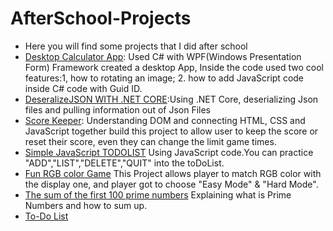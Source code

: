 # AfterSchool-Projects
- Here you will find some projects that I did after school
- [Desktop Calculator App](/DesktopCalculator): Used C# with WPF(Windows Presentation Form) Framework created a desktop App, Inside the code used two cool features:1, how to rotating an image; 2. how to add JavaScript code inside C# code with Guid ID.
- [DeseralizeJSON WITH .NET CORE](/Post_Get_Info_InDesignWay):Using .NET Core, deserializing Json files and  pulling information out of Json Files
- [Score Keeper](/Score%20Keeper): Understanding DOM and connecting HTML, CSS and JavaScript together build this project to allow user to keep the score or reset their score, even they can change the limit game times.
- [Simple JavaScript TODOLIST](/Simple-toDoList-JS) Using JavaScript code.You can practice "ADD","LIST","DELETE","QUIT" into the toDoList.
- [Fun RGB color Game](/RGB%20Guessing%20Game) This Project allows player to match RGB color with the display one, and player got to choose "Easy Mode" & "Hard Mode". 
- [The sum of the first 100 prime numbers](/The%20sum%20of%20the%20first%20100%20prime%20numbers) Explaining what is Prime Numbers and how to sum up.
- [To-Do List](/toDoList) 
